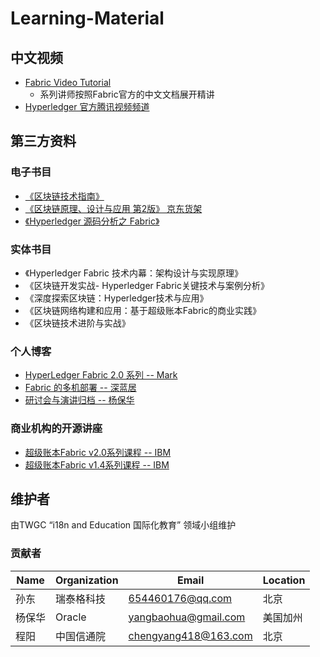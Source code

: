 # Learning-Material

## 中文视频 
- [Fabric Video Tutorial](https://wiki.hyperledger.org/display/TWGC/Fabric+Video+Tutorial)
  - 系列讲师按照Fabric官方的中文文档展开精讲
- [Hyperledger 官方腾讯视频频道](https://v.qq.com/s/videoplus/1300396971)

## 第三方资料
### 电子书目
- [《区块链技术指南》](https://github.com/yeasy/blockchain_guide)
- [《区块链原理、设计与应用 第2版》 京东货架](https://item.jd.com/12159265.html)
- [《Hyperledger 源码分析之 Fabric》](https://github.com/yeasy/hyperledger_code_fabric)
### 实体书目
- 《Hyperledger Fabric 技术内幕：架构设计与实现原理》
- 《区块链开发实战- Hyperledger Fabric关键技术与案例分析》
- 《深度探索区块链：Hyperledger技术与应用》
- 《区块链网络构建和应用：基于超级账本Fabric的商业实践》
- 《区块链技术进阶与实战》
### 个人博客
- [HyperLedger Fabric 2.0 系列 -- Mark](https://blog.csdn.net/qq_28540443/article/details/104265844)
- [Fabric 的多机部署 -- 深蓝居](https://www.cnblogs.com/studyzy/tag/Fabric/)
- [研讨会与演讲归档 -- 杨保华](https://github.com/yeasy/seminar-talk#hyperledger)
### 商业机构的开源讲座
- [超级账本Fabric v2.0系列课程 -- IBM](https://space.bilibili.com/102734951/channel/detail?cid=112557)
- [超级账本Fabric v1.4系列课程 -- IBM](https://space.bilibili.com/102734951/channel/detail?cid=69148)

## 维护者
由TWGC “i18n and Education 国际化教育” 领域小组维护

### 贡献者
| Name | Organization | Email | Location |
| ---- | ---- | ---- | ---- |
| 孙东 | 瑞泰格科技 | 654460176@qq.com | 北京 |
| 杨保华 | Oracle | yangbaohua@gmail.com | 美国加州 |
| 程阳 | 中国信通院 | chengyang418@163.com | 北京 |
